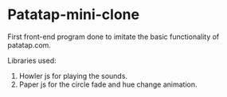 # Patatap-mini-clone
First front-end program done to imitate the basic functionality of patatap.com.  


Libraries used:  
1) Howler js for playing the sounds.  
2) Paper js for the circle fade and hue change animation.
